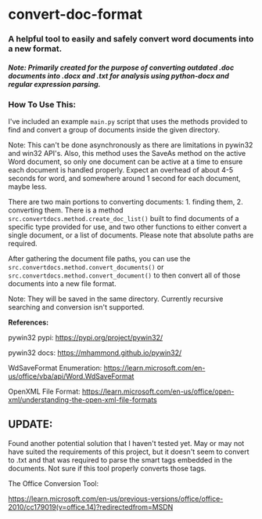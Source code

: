 # convert-doc-format
### A helpful tool to easily and safely convert word documents into a new format.
#### *Note: Primarily created for the purpose of converting outdated .doc documents into .docx and .txt for analysis using python-docx and regular expression parsing.*

### How To Use This:

I've included an example `main.py` script that uses the methods provided to find and convert a group of documents inside the given directory.

Note: This can't be done asynchronously as there are limitations in pywin32 and win32 API's. Also, this method uses 
the SaveAs method on the active Word document, so only one document can be active at a time to ensure each document is handled properly. 
Expect an overhead of about 4-5 seconds for word, and somewhere around 1 second for each document, maybe less.

There are two main portions to converting documents: 1. finding them, 2. converting them. There is a method `src.convertdocs.method.create_doc_list()` built to find documents 
of a specific type provided for use, and two other functions to either convert a single document, or a list of documents. 
Please note that absolute paths are required.

After gathering the document file paths, you can use the `src.convertdocs.method.convert_documents()` or 
`src.convertdocs.method.convert_document()` to then convert all of those documents into a new file format.

Note: They will be saved in the same directory. Currently recursive searching and conversion isn't supported.


__References:__

pywin32 pypi:
https://pypi.org/project/pywin32/

pywin32 docs:
https://mhammond.github.io/pywin32/

WdSaveFormat Enumeration:
https://learn.microsoft.com/en-us/office/vba/api/Word.WdSaveFormat

OpenXML File Format:
https://learn.microsoft.com/en-us/office/open-xml/understanding-the-open-xml-file-formats


## UPDATE: 
Found another potential solution that I haven't tested yet. May or may not have suited the requirements of this project, but it doesn't seem to convert to .txt and that was required to parse the smart tags embedded in the documents. Not sure if this tool properly converts those tags.

The Office Conversion Tool:

https://learn.microsoft.com/en-us/previous-versions/office/office-2010/cc179019(v=office.14)?redirectedfrom=MSDN
